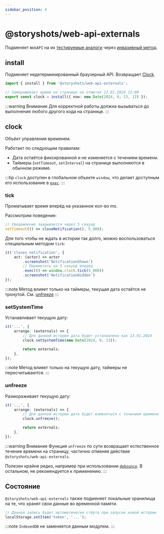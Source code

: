 ```yaml
---
sidebar_position: 4
---
```


# @storyshots/web-api-externals

Подменяет `WebAPI` на их [тестируемые аналоги](/specification/requirements/env)
через [инвазивный метод](/patterns/replace#подмена-через-сайд-эффекты).

## install

Подменяет недетерминированный браузерный API. Возвращает [Clock](/modules/web-api#clock).

```ts
import { install } from '@storyshots/web-api-externals';

// Замораживает время на странице на отметке 13.01.2024 12:00
export const clock = install({ now: new Date(2024, 0, 13, 12) });
```

:::warning Внимание
Для корректной работы должна вызываться до выполнения любого другого кода на странице.
:::

## clock

Объёкт управления временем.

Работает по следующим правилам:

* Дата остаётся фиксированной и не изменяется с течением времени.
* Таймеры (`setTimeout`, `setInterval`) на странице выполняются в обычном режиме.

:::tip
`clock` доступен в глобальном объекте `window`, что делает доступным его использование в [`exec`](/API/story-elements/actor#exec).
:::

### tick

Проматывает время вперёд на указанное кол-во ms.

Рассмотрим поведение:

```ts
// Уведомление закрывается через 5 секунд
setTimeout(() => closeNotification(), 5_000);
```

Для того чтобы не ждать в истории так долго, можно воспользоваться специальным методом `tick`:

```ts
it('closes notification', {
    act: (actor) => actor
        .screenshot('NotificationShown')
        // Перемотать на 5 секунд вперёд
        .exec(() => window.clock.tick(5_000))
        .screenshot('NotificationHidden')
});
```

:::note
Метод влияет только на таймеры, текущая дата остаётся не тронутой. См. [unfreeze](/modules/web-api#unfreeze)
:::

### setSystemTime

Устанавливает текущую дату:

```ts
it('...', {
    arrange: (externals) => {
        // Для данной истории дата будет установлена как 13.01.2024
        clock.setSystemTime(new Date(2024, 0, 13));

        return externals;
    },
});
```

:::note
Метод влияет только на текущую дату, таймеры не пересчитываются.
:::

### unfreeze

Размораживает текущую дату:

```ts
it('...', {
    arrange: (externals) => {
        // Для данной истории дата будет изменяться с течением времени 
        clock.unfreeze();

        return externals;
    },
});
```

:::warning Внимание
Функция `unfreeze` по сути возвращает естественное течение времени на страницу, частично отменяя действия
`@storyshots/web-api-externals`.

Полезен крайне редко, например при использовании [`debounce`](https://lodash.com/docs/4.17.15#debounce).
В остальном, не рекомендуется к применению. 
:::

## Состояние

`@storyshots/web-api-externals` также подменяет локальные хранилища на те, что хранят свои данные во временной памяти.

```ts
// Данная запись будет автоматически стёрта при запуске новой истории
localStorage.setItem('token', '...');
```

:::note
`IndexedDB` не заменяется данным модулем.
:::